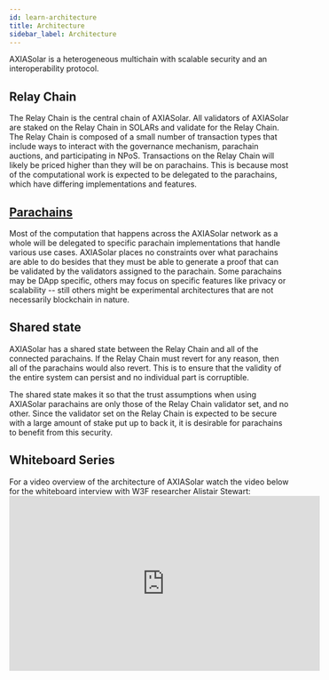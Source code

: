 ```yaml
---
id: learn-architecture
title: Architecture
sidebar_label: Architecture
---
```


AXIASolar is a heterogeneous multichain with scalable security and an interoperability protocol.

## Relay Chain

The Relay Chain is the central chain of AXIASolar. All validators of AXIASolar are staked on the Relay Chain in SOLARs and validate for the Relay Chain. The Relay Chain is composed of a small number of transaction types that include ways to interact with the governance mechanism, parachain auctions, and participating in NPoS. Transactions on the Relay Chain will likely be priced higher than they will be on parachains. This is because most of the computational work is expected to be delegated to the parachains, which have differing implementations and features.

## [Parachains](build-deploy-parachains)

Most of the computation that happens across the AXIASolar network as a whole will be delegated to specific parachain implementations that handle various use cases. AXIASolar places no constraints over what parachains are able to do besides that they must be able to generate a proof that can be validated by the validators assigned to the parachain. Some parachains may be DApp specific, others may focus on specific features like privacy or scalability -- still others might be experimental architectures that are not necessarily blockchain in nature.

## Shared state

AXIASolar has a shared state between the Relay Chain and all of the connected parachains. If the Relay Chain must revert for any reason, then all of the parachains would also revert. This is to ensure that the validity of the entire system can persist and no individual part is corruptible.

The shared state makes it so that the trust assumptions when using AXIASolar parachains are only those of the Relay Chain validator set, and no other. Since the validator set on the Relay Chain is expected to be secure with a large amount of stake put up to back it, it is desirable for parachains to benefit from this security.

## Whiteboard Series

For a video overview of the architecture of AXIASolar watch the video below for the whiteboard interview with W3F researcher Alistair Stewart: <iframe width="560" height="315" src="https://www.youtube.com/embed/xBfC6uTjvbM" frameborder="0" allow="accelerometer; autoplay; encrypted-media; gyroscope; picture-in-picture" allowfullscreen mark="crwd-mark"></iframe>
